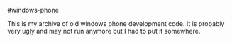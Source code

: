 #windows-phone

This is my archive of old windows phone development code. It is probably very ugly and may not run anymore but I had to put it somewhere.